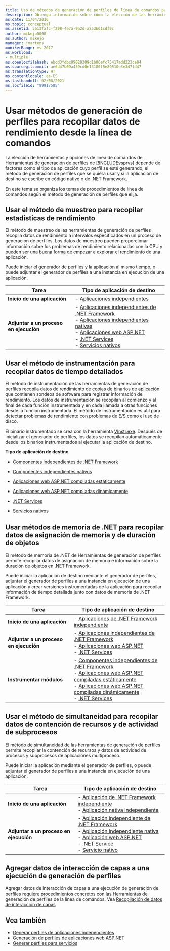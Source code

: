 ```yaml
---
title: Uso de métodos de generación de perfiles de línea de comandos para obtener datos de rendimiento
description: Obtenga información sobre cómo la elección de las herramientas y opciones de línea de comandos de las Herramientas de generación de perfiles de Visual Studio depende de factores como el tipo de aplicación de la que se va a generar el perfil.
ms.date: 11/04/2016
ms.topic: conceptual
ms.assetid: 5613fafc-f298-4e7a-9a2d-a853b61cdf9c
author: mikejo5000
ms.author: mikejo
manager: jmartens
monikerRange: vs-2017
ms.workload:
- multiple
ms.openlocfilehash: ebcd3fdbc09029309d1b06efc75417add223ce04
ms.sourcegitcommit: ae6d47b09a439cd0e13180f5e89510e3e347fd47
ms.translationtype: HT
ms.contentlocale: es-ES
ms.lasthandoff: 02/08/2021
ms.locfileid: "99917585"
---
```

# <a name="use-profiling-methods-to-collect-performance-data-from-the-command-line"></a>Usar métodos de generación de perfiles para recopilar datos de rendimiento desde la línea de comandos
La elección de herramientas y opciones de línea de comandos de Herramientas de generación de perfiles de [!INCLUDE[vsprvs](../code-quality/includes/vsprvs_md.md)] depende de factores como el tipo de aplicación cuyo perfil se esté generando, el método de generación de perfiles que se quiera usar y si la aplicación de destino se escribe en código nativo o de .NET Framework.

 En este tema se organiza los temas de procedimientos de línea de comandos según el método de generación de perfiles que elija.

## <a name="use-the-sampling-method-to-collect-performance-statistics"></a>Usar el método de muestreo para recopilar estadísticas de rendimiento
 El método de muestreo de las herramientas de generación de perfiles recopila datos de rendimiento a intervalos especificados en un proceso de generación de perfiles. Los datos de muestreo pueden proporcionar información sobre los problemas de rendimiento relacionadas con la CPU y pueden ser una buena forma de empezar a explorar el rendimiento de una aplicación.

 Puede iniciar el generador de perfiles y la aplicación al mismo tiempo, o puede adjuntar el generador de perfiles a una instancia en ejecución de una aplicación.

|Tarea|Tipo de aplicación de destino|
|----------|-----------------------------|
|**Inicio de una aplicación**|-   [Aplicaciones independientes](../profiling/how-to-launch-a-stand-alone-app-and-collect-application-statistics.md)|
|**Adjuntar a un proceso en ejecución**|-   [Aplicaciones independientes de .NET Framework](../profiling/how-to-attach-the-profiler-to-a-dotnet-app-and-collect-application-statistics.md)<br />-   [Aplicaciones independientes nativas](../profiling/how-to-attach-the-profiler-to-a-native-app-and-collect-application-statistics.md)<br />-   [Aplicaciones web ASP.NET](../profiling/how-to-attach-the-profiler-to-an-aspnet-web-application-to-collect-application-statistics-by-using-the-command-line.md)<br />-   [.NET Services](../profiling/how-to-attach-the-profiler-to-a-dotnet-service-to-collect-application-statistics-by-using-the-command-line.md)<br />-   [Servicios nativos](../profiling/how-to-attach-the-profiler-to-a-native-service-to-collect-application-statistics-by-using-the-command-line.md)|

## <a name="use-the-instrumentation-method-to-collect-detailed-timing-data"></a>Usar el método de instrumentación para recopilar datos de tiempo detallados
 El método de instrumentación de las herramientas de generación de perfiles recopila datos de rendimiento de copias de binarios de aplicación que contienen sondeos de software para registrar información de rendimiento. Los datos de instrumentación se recopilan al comienzo y al final de cada función instrumentada y en cada llamada a otras funciones desde la función instrumentada. El método de instrumentación es útil para detectar problemas de rendimiento con problemas de E/S como el uso de disco.

 El binario instrumentado se crea con la herramienta [VInstr.exe](../profiling/vsinstr.md). Después de inicializar el generador de perfiles, los datos se recopilan automáticamente desde los binarios instrumentados al ejecutar la aplicación de destino.

 **Tipo de aplicación de destino**

- [Componentes independientes de .NET Framework](../profiling/how-to-instrument-a-dotnet-framework-component-and-collect-timing-data.md)

- [Componentes independientes nativos](../profiling/how-to-instrument-a-native-component-and-collect-timing-data.md)

- [Aplicaciones web ASP.NET compiladas estáticamente](../profiling/how-to-instrument-statically-compiled-aspnet-and-collect-detailed-timing-data.md)

- [Aplicaciones web ASP.NET compiladas dinámicamente](../profiling/how-to-instrument-a-dynamically-compiled-aspnet-app-and-collect-timing-data.md)

- [.NET Services](../profiling/how-to-instrument-a-dotnet-service-and-collect-detailed-timing-data-by-using-the-profiler-command-line.md)

- [Servicios nativos](../profiling/how-to-instrument-a-native-service-and-collect-detailed-timing-data-by-using-the-profiler-command-line.md)

## <a name="use-net-memory-methods-to-collect-memory-allocation-and-object-lifetime-data"></a>Usar métodos de memoria de .NET para recopilar datos de asignación de memoria y de duración de objetos
 El método de memoria de .NET de Herramientas de generación de perfiles permite recopilar datos de asignación de memoria e información sobre la duración de objetos en .NET Framework.

 Puede iniciar la aplicación de destino mediante el generador de perfiles, adjuntar el generador de perfiles a una instancia en ejecución de una aplicación y crear versiones instrumentadas de la aplicación para recopilar información de tiempo detallada junto con datos de memoria de .NET Framework.

|Tarea|Tipo de aplicación de destino|
|----------|-----------------------------|
|**Inicio de una aplicación**|-   [Aplicaciones de .NET Framework independiente](../profiling/how-to-launch-a-stand-alone-dotnet-framework-app-to-collect-memory-data.md)|
|**Adjuntar a un proceso en ejecución**|-   [Aplicaciones independientes de .NET Framework](../profiling/how-to-attach-the-profiler-to-a-dotnet-framework-app-to-collect-memory-data.md)<br />-   [Aplicaciones web ASP.NET](../profiling/how-to-attach-the-profiler-to-an-aspnet-web-application-to-collect-memory-data-by-using-the-command-line.md)<br />-   [.NET Services](../profiling/how-to-attach-the-profiler-to-a-dotnet-service-to-collect-memory-data-by-using-the-command-line.md)|
|**Instrumentar módulos**|-   [Componentes independientes de .NET Framework](../profiling/how-to-instrument-a-dotnet-framework-component-and-collect-memory-data.md)<br />-   [Aplicaciones web ASP.NET compiladas estáticamente](../profiling/how-to-instrument-a-statically-compiled-aspnet-app-and-collect-memory-data.md)<br />-   [Aplicaciones web ASP.NET compiladas dinámicamente](../profiling/how-to-instrument-a-dynamically-compiled-aspnet-web-application-and-collect-memory-data.md)<br />-   [.NET Services](../profiling/how-to-instrument-a-dotnet-framework-service-and-collect-memory-data-by-using-the-profiler-command-line.md)|

## <a name="use-the-concurrency-method-to-collect-resource-contention-and-thread-activity-data"></a>Usar el método de simultaneidad para recopilar datos de contención de recursos y de actividad de subprocesos
 El método de simultaneidad de las herramientas de generación de perfiles permite recopilar la contención de recursos y datos de actividad de procesos y subprocesos de aplicaciones multiproceso.

 Puede iniciar la aplicación mediante el generador de perfiles, o puede adjuntar el generador de perfiles a una instancia en ejecución de una aplicación.

|Tarea|Tipo de aplicación de destino|
|----------|-----------------------------|
|**Inicio de una aplicación**|-   [Aplicación de .NET Framework independiente](../profiling/how-to-launch-a-stand-alone-dotnet-framework-app-to-collect-concurrency-data.md)<br />-   [Aplicación nativa independiente](../profiling/how-to-launch-a-stand-alone-native-application-to-collect-concurrency-data.md)|
|**Adjuntar a un proceso en ejecución**|-   [Aplicación independiente de .NET Framework](../profiling/how-to-attach-the-profiler-to-a-dotnet-app-and-collect-concurrency-data.md)<br />-   [Aplicación independiente nativa](../profiling/how-to-attach-the-profiler-to-a-native-app-and-collect-concurrency-data.md)<br />-   [Aplicación web ASP.NET](../profiling/how-to-attach-the-profiler-to-an-aspnet-web-application-to-collect-concurrency-data-by-using-the-command-line.md)<br />-   [.NET Service](../profiling/how-to-attach-the-profiler-to-a-dotnet-service-to-collect-concurrency-data-by-using-the-command-line.md)<br />-   [Servicio nativo](../profiling/how-to-attach-the-profiler-to-a-native-service-to-collect-concurrency-data-by-using-the-command-line.md)|

## <a name="add-tier-interaction-data-to-a-profiling-run"></a>Agregar datos de interacción de capas a una ejecución de generación de perfiles
 Agregar datos de interacción de capas a una ejecución de generación de perfiles requiere procedimientos concretos con las Herramientas de generación de perfiles de la línea de comandos. Vea [Recopilación de datos de interacción de capas](../profiling/adding-tier-interaction-data-from-the-command-line.md)

## <a name="see-also"></a>Vea también
- [Generar perfiles de aplicaciones independientes](../profiling/command-line-profiling-of-stand-alone-applications.md)
- [Generación de perfiles de aplicaciones web ASP.NET](../profiling/command-line-profiling-of-aspnet-web-applications.md)
- [Generar perfiles para servicios](../profiling/command-line-profiling-of-services.md)
